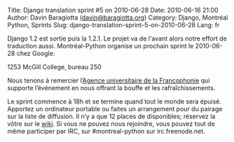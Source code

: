 Title: Django translation sprint #5 on 2010-06-28
Date: 2010-06-16 21:00
Author: Davin Baragiotta (davin@baragiotta.org)
Category: Django, Montréal Python, Sprints
Slug: django-translation-sprint-5-on-2010-06-28
Lang: fr

Django 1.2 est sortie puis la 1.2.1. Le projet va de l'avant alors notre
effort de traduction aussi. Montréal-Python organise un prochain sprint
le 2010-06-28 chez Google:

1253 McGill College, bureau 250

Nous tenons à remercier l’[Agence universitaire de la Francophonie][]
qui supporte l’événement en nous offrant la bouffe et les
rafraîchissements.

Le sprint commence à 18h et se termine quand tout le monde sera épuisé.
Apportez un ordinateur portable ou faites un arrangement pour du pairage
sur la liste de diffusion. Il n’y a que 12 places de disponibles;
réservez la vôtre sur le [wiki][]. Si vous ne pouvez nous rejoindre,
vous pouvez tout de même participer par IRC, sur \#montreal-python sur
irc.freenode.net.

  [Agence universitaire de la Francophonie]: http://www.auf.org
  [wiki]: http://wiki.montrealpython.org/index.php/Translation_of_Django_5

